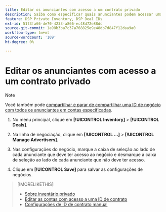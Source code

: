```yaml
---
title: Editar os anunciantes com acesso a um contrato privado
description: Saiba como especificar quais anunciantes podem acessar uma venda privada.
feature: DSP Private Inventory, DSP Deal IDs
exl-id: 51f3fa66-de70-4233-a866-ec48d72e88dc
source-git-commit: 1a98b3ba7c37a768825e9e48db7d847f12daa9a0
workflow-type: tm+mt
source-wordcount: '109'
ht-degree: 0%

---
```


# Editar os anunciantes com acesso a um contrato privado

>[!NOTE]
>
>Você também pode [compartilhar e parar de compartilhar uma ID de negócio com todos os anunciantes em contas especificadas](deal-id-share.md).

1. No menu principal, clique em **[!UICONTROL Inventory]** > **[!UICONTROL Deals].**

1. Na linha de negociação, clique em  **[!UICONTROL ...]** > **[!UICONTROL Manage Advertisers]**.

1. Nas configurações do negócio, marque a caixa de seleção ao lado de cada anunciante que deve ter acesso ao negócio e desmarque a caixa de seleção ao lado de cada anunciante que não deve ter acesso.

1. Clique em **[!UICONTROL Save]** para salvar as configurações de negócios.

>[!MORELIKETHIS]
>* [Sobre inventário privado](private-inventory-about.md)
>* [Editar as contas com acesso a uma ID de contrato](/help/dsp/inventory/deal-id-share.md)
>* [Configurações de ID de contrato manual](deal-id-settings.md)

